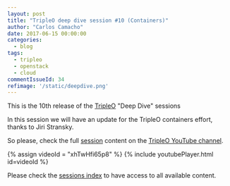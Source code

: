 ```yaml
---
layout: post
title: "TripleO deep dive session #10 (Containers)"
author: "Carlos Camacho"
date: 2017-06-15 00:00:00
categories:
  - blog
tags:
  - tripleo
  - openstack
  - cloud
commentIssueId: 34
refimage: '/static/deepdive.png'
---
```


This is the 10th release of the [TripleO](http://www.tripleo.org/) "Deep Dive" sessions

In this session we will have
an update for the TripleO
containers effort, thanks
to Jiri Stransky.

So please, check the full [session](https://www.youtube.com/watch?v=xhTwHfi65p8)
content on the [TripleO YouTube channel](https://www.youtube.com/channel/UCNGDxZGwUELpgaBoLvABsTA/).

{% assign videoId = "xhTwHfi65p8" %}
{% include youtubePlayer.html id=videoId %}


Please check the [sessions index](http://www.anstack.com/blog/2017/06/15/tripleo-deep-dive-session-index.html) to have access to all available content.
